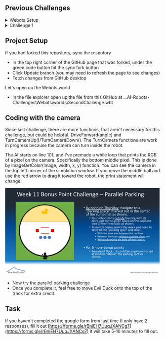 ## Previous Challenges

<details>
 <summary>Webots Setup</summary>
  <ol>
   
 ## About The Project
This is a CS capstone project that is currently designing a new robot for your AI class. We need help getting feedback on the usefulness of the virtual robot, so getting that feedback from current students will help future students.

The virtual world is currently in development and these GitHub instructions were set up in less than a week, so your task this week is to download Webots (the program used for simulating the robot)

*I will add screenshots in the future*


## Webots Setup

Go to Webot's site [https://cyberbotics.com/](https://cyberbotics.com/) here and click the download button.

If you aren't on Windows, you'll need to click the arrow next to the download button to specify which installer you want.


* Run the installer you just downloaded
* On Windows, you might get the Windows protected your PC. Click "More info" then run anyways
* Follow the installer instructions
* After installing, uncheck "Launch Webots," then click finish


Once you've installed Webots, clone this GitHub to your PC.


## Understanding Webots

Let's start by opening up Webots 

* In the file explorer open up the file from this GitHub at ...AI-Robots-Challenges\Webots\worlds\moose_demo.wbt
* When you open up Webots for the first time, choose which theme you like, and press "Start Webots with the selected theme."
* Close out of the guided tutorial window

The word you opened up is one of Webot's demo worlds. In this world, the robot moves back and forth hitting checkpoints. Let's start by explaining how to control your camera in Webots.

* To rotate the camera, hold left-click while moving your mouse inside the simulation window
* To move the camera, hold right-click while moving your mouse inside the simulation window

Once you've tried controlling the camera, let's control the simulation by looking at other windows.

* Above the simulation window, you'll see a bunch of icons, you can see what they do by hovering over them
* The most useful buttons are the pause/play simulation button. Click the pause button between all the arrows to pause the simulation
* To the left of that, click the |<< button or the reset simulation button
* Because you paused the simulation before you reset it, it will start paused until you press play again. Now go back to where the pause button was and press play

To the left of the simulation, you have all your objects. To the right, you have the built-in text editor for your robot. Next week we will cover how to use them.


## Task

There is no task or anything you need to turn in this week. If you are having trouble installing Webots, let Dr. Grichnik know.

---

 </ol>
</details>




<details>
  <summary>Challenge 1</summary>
  <ol>
 
   ## About The Project
 This is a CS capstone project that is currently designing a new robot for your AI class. We need help getting feedback on the usefulness of the virtual robot, so getting that feedback from current students will help future students.
 
 Your task this week will be to code and run the first (week 10) challenge in the virtual world

 
 ## GitHub Setup
 
 This week, and from now on you will be editing files, so I assume you want to keep them. Therefore, fork this repository.
 
 * In the top right corner of this GitHub, hit the fork button
 * Scroll down and click Create Fork
 * When the respotory is completed, clone the forked respotory to your device
 
 Now that GitHub is set up, let's open up the Webots world
 
 * In the file explorer open up the file from this GitHub at ...AI-Robots-Challenges\Webots\worlds\FirstChallenge.wbt

 
 ## Make a Box (Optional)
 
 If you want to understand how Webots works, you will need to understand the node system. Nodes are shown in the left window, and nodes work both as objects and as variables. To understand it better, let's make a box.
 
 <img src="Images\Example1.gif" width = "500" >
 
 * Click the Add Node button (+). Inside the Base Nodes dropdown, select solid and click Add
 * When selecting the Solid "solid" object you just added, click and drag the object so that it isn't inside the robot
 * Inside the Solid "solid" object dropdown, double-click on the children node or right-click->Add New to add a node to the solid
 * Inside the Base Nodes dropdown, select the shape node, and click Add
 
 Objects, such as robots and boxes, in Webots are nodes. The children of those nodes are the properties of the parent nodes. Now that we have a solid object, let's specify what kind of shape it is by changing the properties.
 
 * Inside the Shape dropdown, add a node to the Geometry node by double-clicking and select Box under Base Nodes
 * Inside the geometry box, select size, and set the size values to .25m in X, Y, and Z
 * Add a node to the appearance by double-clicking and select appearance under Base Nodes
 * Inside the appearance dropdown, double-click the material and add the material
 * Change the diffuse color to whatever color you like
 
 By making this cube, you should understand the basics of Webots' node system. There is more to making this object physically simulated (adding physics and specifying the bounding object as a box), but this is all you need to know. Now let's reset the simulation so there isn't a random box by pressing the |<< button.

 
 ## Coding the Robot
 
 Let's start coding using the built-in IDE on the right window.
 
 The way Webots programming works is you get a reference to each motor of the robot through code and then you tell that motor what to do. Those motors will continuously do that until given a new command. Webots lets you wait time as a function in the code, so you don't need to constantly tell the motor what you want it to do.
 
 If you look at the code, you can see that I made the functions MoveForward(), MoveBack(), TurnLeft(), and TurnRight() which tell the motors to rotate respectivly. Let's use these functions to write a robot that moves forward. The robot AI starts on line 75.
 
 * On line 77, the robot only waits one step, which isn't enough to move forward. Let's change that to 25 steps by changing the line to
 ```sh
 robot->step(TIME_STEP*25);
 ```
 * To compile the code, first remove the previous build, and press the top right button that looks like a comb (see GIF)
 * After it's completed, hit the gear icon next to it to build your code
 * Once completed, you will be asked if you want to reload or reset, hit reload
   * If you changed something in the world, you will be asked if you want to save, hit discard. If you don't see the popup
   * When the simulation reloads, make sure you are in play mode by pressing the > button on the top. If you are not, then you won't see your robot move
 
 <img src="Images/Example2.gif" width = "500" >
 
 Now that know the basics for coding, try the week 10 bonus point challenge where you move the robot in a forward square then make it go backward landing on the starting placement.
 
 <img src="Images/Challenge1.png" width = "500" >
 
 It you cannot complete the bonus point challenge because it's too confusing or hard, fill out the form and explain why.

 
 ## Task
 
 Once you've completed (or were unable to complete) the first challenge, please fill out this Google form [https://forms.gle/rBniEH7UuqJXANCg7](https://forms.gle/rBniEH7UuqJXANCg7). It will take 5-10 minutes to fill out. 
 
 ---
 
</ol>
</details>






## Project Setup

If you had forked this repository, sync the respotory

* In the top right corner of the GitHub page that was forked, under the green code button hit the sync fork button
* Click Update branch (you may need to refresh the page to see changes)
* Fetch changes from GitHub desktop

Let's open up the Webots world

* In the file explorer open up the file from this GitHub at ...AI-Robots-Challenges\Webots\worlds\SecondChallenge.wbt


## Coding with the camera

Since last challenge, there are more functions, that aren't necessary for this challenge, but could be helpful. DriveForward(angle) and TurnCameraUp()/TurnCameraDown(). The TurnCamera functions are work in progress because the camera can turn inside the robot.

The AI starts on line 101, and I've premade a while loop that prints the RGB of a pixel on the camera. Specifically the bottom middle pixel. This is done by imageGetColor(Image, width, x, y) function. You can see the camera in the top left corner of the simulation window. If you move the middle ball and use the red arrow to drag it toward the robot, the print statement will change.

<img src="Images/Challenge2.png" width = "500" >

* Now try the parallel parking challenge
* Once you complete it, feel free to move Evil Duck onto the top of the track for extra credit.


## Task

If you haven't completed the google form from last time (I only have 2 responses), fill it out [https://forms.gle/rBniEH7UuqJXANCg7](https://forms.gle/rBniEH7UuqJXANCg7) It will take 5-10 minutes to fill out.